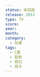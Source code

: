 ```yaml
---
status: 未完成
release: 2013
type: TV
score:
year:
month:
category:
  - 动漫
tags:
  - C类
  - 轻改
  - 奇幻
  - 战斗
---
```

